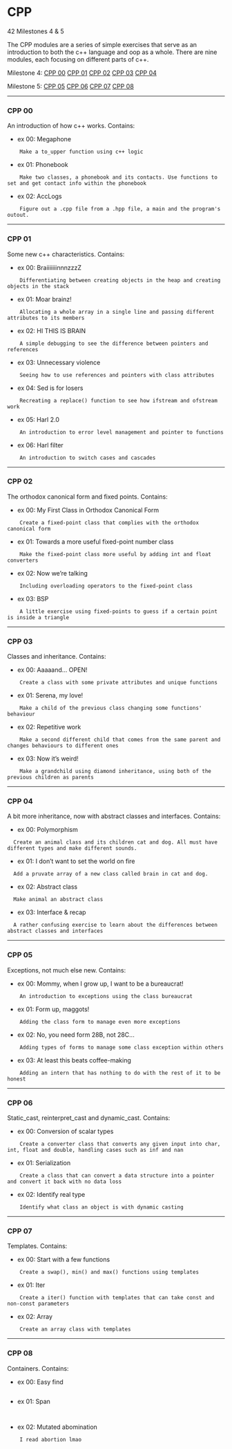 # CPP
42 Milestones 4 &amp; 5


The CPP modules are a series of simple exercises that serve as an introduction to both the c++ language and oop as a whole. There are nine modules, each focusing on different parts of c++.

Milestone 4: [CPP 00](#cpp-00)   [CPP 01](#cpp-01)   [CPP 02](#cpp-02)   [CPP 03](#cpp-03)   [CPP 04](#cpp-04)

Milestone 5: [CPP 05](#cpp-05)   [CPP 06](#cpp-06)   [CPP 07](#cpp-07)   [CPP 08](#cpp-08)

---

### CPP 00
An introduction of how c++ works. Contains:
- ex 00: Megaphone
```
	Make a to_upper function using c++ logic
```
- ex 01: Phonebook
```
	Make two classes, a phonebook and its contacts. Use functions to set and get contact info within the phonebook
```
- ex 02: AccLogs
```
	Figure out a .cpp file from a .hpp file, a main and the program's outout.
```

---

### CPP 01
Some new c++ characteristics. Contains:
- ex 00: BraiiiiiiinnnzzzZ
```
	Differentiating between creating objects in the heap and creating objects in the stack
```
- ex 01: Moar brainz!
```
	Allocating a whole array in a single line and passing different attributes to its members
```
- ex 02: HI THIS IS BRAIN
```
	A simple debugging to see the difference between pointers and references
```
- ex 03: Unnecessary violence
```
	Seeing how to use references and pointers with class attributes
```
- ex 04: Sed is for losers
```
	Recreating a replace() function to see how ifstream and ofstream work
```
- ex 05: Harl 2.0
```
	An introduction to error level management and pointer to functions	
```
- ex 06: Harl filter
```
	An introduction to switch cases and cascades
```

---

### CPP 02
The orthodox canonical form and fixed points. Contains:
- ex 00: My First Class in Orthodox Canonical Form
```
	Create a fixed-point class that complies with the orthodox canonical form
```
- ex 01: Towards a more useful fixed-point number class
```
	Make the fixed-point class more useful by adding int and float converters
```
- ex 02: Now we’re talking
```
	Including overloading operators to the fixed-point class
```
- ex 03: BSP
```
	A little exercise using fixed-points to guess if a certain point is inside a triangle
```

---

### CPP 03
Classes and inheritance. Contains:
- ex 00: Aaaaand... OPEN!
```
	Create a class with some private attributes and unique functions
```
- ex 01: Serena, my love!
```
	Make a child of the previous class changing some functions' behaviour
```
- ex 02:  Repetitive work
```
	Make a second different child that comes from the same parent and changes behaviours to different ones
```
- ex 03: Now it’s weird!
```
	Make a grandchild using diamond inheritance, using both of the previous children as parents
```

---

### CPP 04
A bit more inheritance, now with abstract classes and interfaces. Contains:
- ex 00: Polymorphism
```
  Create an animal class and its children cat and dog. All must have different types and make different sounds.
```
- ex 01:  I don’t want to set the world on fire
```
  Add a pruvate array of a new class called brain in cat and dog.
```
- ex 02: Abstract class
```
  Make animal an abstract class  
```
- ex 03: Interface & recap
```
  A rather confusing exercise to learn about the differences between abstract classes and interfaces
```

---

### CPP 05
Exceptions, not much else new. Contains:
- ex 00: Mommy, when I grow up, I want to be a bureaucrat!
```
	An introduction to exceptions using the class bureaucrat
```
- ex 01: Form up, maggots!
```
	Adding the class form to manage even more exceptions
```
- ex 02: No, you need form 28B, not 28C...
```
	Adding types of forms to manage some class exception within others
```
- ex 03: At least this beats coffee-making
```
	Adding an intern that has nothing to do with the rest of it to be honest
```

---

### CPP 06
Static_cast, reinterpret_cast and dynamic_cast. Contains:
- ex 00: Conversion of scalar types
```
	Create a converter class that converts any given input into char, int, float and double, handling cases such as inf and nan
```
- ex 01: Serialization
```
	Create a class that can convert a data structure into a pointer and convert it back with no data loss
```
- ex 02: Identify real type
```
	Identify what class an object is with dynamic casting
```

---

### CPP 07
Templates. Contains:
- ex 00: Start with a few functions
```
	Create a swap(), min() and max() functions using templates
```
- ex 01: Iter
```
	Create a iter() function with templates that can take const and non-const parameters
```
- ex 02: Array
```
	Create an array class with templates
```

---

### CPP 08
Containers. Contains:
- ex 00: Easy find
```

```
- ex 01: Span
```
	
```
- ex 02: Mutated abomination
```
	I read abortion lmao
```
